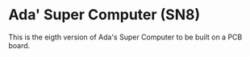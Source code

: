 # Ada' Super Computer (SN8)

This is the eigth version of Ada's Super Computer to be built on a PCB board.

